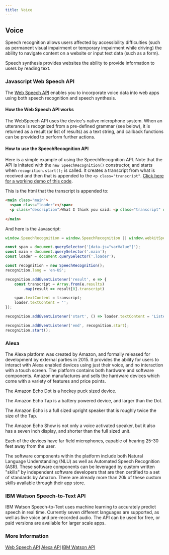 ```yaml
---
title: Voice
---
```


## Voice

Speech recognition allows users affected by accessibility difficulties (such as permanent visual impairment or temporary impairment while driving) the ability to navigate content on a website or input text data (such as a form). 

Speech synthesis provides websites the ability to provide information to users by reading text.


### Javascript Web Speech API

The [Web Speech API](https://developer.mozilla.org/en-US/docs/Web/API/Web_Speech_API) enables you to incorporate voice data into web apps using both speech recognition and speech synthesis. 

#### How the Web Speech API works

The WebSpeech API uses the device's native microphone system. When an utterance is recognized from a pre-defined grammar (see below), it is returned as a result (or list of results) as a text string, and callback functions can be provided to perform further actions. 

#### How to use the SpeechRecognition API

Here is a simple example of using the SpeechRecognition API. Note that the API is initated with the `new SpeechRecognition()` constructor, and starts when `recognition.start();` is called. It creates a transcript from what is received and then that is appended to the `<p class="transcript"`. [Click here for a working demo of this code](https://codepen.io/ashwoodall/pen/MPeyRm).

This is the html that the transcript is appended to:

```html
<main class="main">
  <span class="loader"></span>
  <p class="description">What I think you said: <p class="transcript" data-js="varValue"></p></p>
  
</main>
```

And here is the Javascript: 

```javascript
window.SpeechRecognition = window.SpeechRecognition || window.webkitSpeechRecognition;

const span = document.querySelector('[data-js="varValue"]');
const main = document.querySelector('.main');
const loader = document.querySelector('.loader');

const recognition = new SpeechRecognition();
recognition.lang = 'en-US';

recognition.addEventListener('result', e => {
    const transcript = Array.from(e.results)
        .map(result => result[0].transcript)

    span.textContent = transcript;
    loader.textContent = '';
});

recognition.addEventListener('start', () => loader.textContent = 'Listening (enable your microphone)...');

recognition.addEventListener('end', recognition.start);
recognition.start();
```

### Alexa

The Alexa platform was created by Amazon, and formally released for development by external parties in 2015. It provides the ability for users to interact with Alexa enabled devices using just their voice, and no interaction with a touch screen. The platform contains both hardware and software components. Amazon manufactures and sells the hardware devices which come with a variety of features and price points.

The Amazon Echo Dot is a hockey puck sized device.

The Amazon Echo Tap is a battery powered device, and larger than the Dot.

The Amazon Echo is a full sized upright speaker that is roughly twice the size of the Tap.

The Amazon Echo Show is not only a voice activated speaker, but it also has a seven inch display, and shorter than the full sized unit.

Each of the devices have far field microphones, capable of hearing 25-30 feet away from the user.

The software components within the platform include both Natural Language Understanding (NLU) as well as Automated Speech Recognition (ASR).  These software components can be leveraged by custom written "skills" by independent software developers that are then certified to a set of standards by Amazon. There are already more than 20k of these custom skills available through their app store.

### IBM Watson Speech-to-Text API

IBM Watson Speech-to-Text uses machine learning to accurately predict speech in real time. Currently seven different languages are supported, as well as live voice and pre-recorded audio. The API can be used for free, or paid versions are available for larger scale apps. 


### More Information
[Web Speech API](https://developer.mozilla.org/en-US/docs/Web/API/Web_Speech_API)
[Alexa API](https://developer.amazon.com/docs/alexa-voice-service/api-overview.html)
[IBM Watson API](https://www.ibm.com/watson/services/speech-to-text/)



